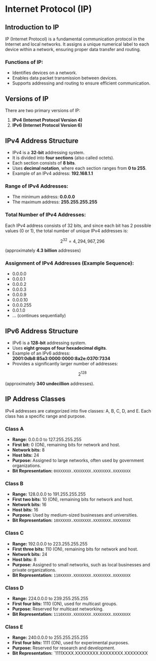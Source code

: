 # **Internet Protocol (IP)**

## **Introduction to IP**

IP (Internet Protocol) is a fundamental communication protocol in the Internet and local networks. It assigns a unique numerical label to each device within a network, ensuring proper data transfer and routing.

### **Functions of IP:**

- Identifies devices on a network.
- Enables data packet transmission between devices.
- Supports addressing and routing to ensure efficient communication.

## **Versions of IP**

There are two primary versions of IP:

1. **IPv4 (Internet Protocol Version 4)**
2. **IPv6 (Internet Protocol Version 6)**

## **IPv4 Address Structure**

- IPv4 is a **32-bit** addressing system.
- It is divided into **four sections** (also called octets).
- Each section consists of **8 bits**.
- Uses **decimal notation**, where each section ranges from **0 to 255**.
- Example of an IPv4 address: **192.168.1.1**

### **Range of IPv4 Addresses:**

- The minimum address: **0.0.0.0**
- The maximum address: **255.255.255.255**

### **Total Number of IPv4 Addresses:**

Each IPv4 address consists of 32 bits, and since each bit has 2 possible values (0 or 1), the total number of unique IPv4 addresses is:

```math
2^{32} = 4,294,967,296
```

(approximately **4.3 billion** addresses)

### **Assignment of IPv4 Addresses (Example Sequence):**

- 0.0.0.0
- 0.0.0.1
- 0.0.0.2
- 0.0.0.3
- 0.0.0.9
- 0.0.0.10
- 0.0.0.255
- 0.0.1.0
- … (continues sequentially)

## **IPv6 Address Structure**

- IPv6 is a **128-bit** addressing system.
- Uses **eight groups of four hexadecimal digits**.
- Example of an IPv6 address: **2001:0db8:85a3:0000:0000:8a2e:0370:7334**
- Provides a significantly larger number of addresses:

```math
2^{128}
```

(approximately **340 undecillion** addresses).

## **IP Address Classes**

IPv4 addresses are categorized into five classes: A, B, C, D, and E. Each class has a specific range and purpose.

### **Class A**

- **Range:** 0.0.0.0 to 127.255.255.255
- **First bit:** 0 (ON), remaining bits for network and host.
- **Network bits:** 8
- **Host bits:** 24
- **Purpose:** Assigned to large networks, often used by government organizations.
- **Bit Representation:** `0XXXXXXX.XXXXXXXX.XXXXXXXX.XXXXXXXX`

### **Class B**

- **Range:** 128.0.0.0 to 191.255.255.255
- **First two bits:** 10 (ON), remaining bits for network and host.
- **Network bits:** 16
- **Host bits:** 16
- **Purpose:** Used by medium-sized businesses and universities.
- **Bit Representation:** `10XXXXXX.XXXXXXXX.XXXXXXXX.XXXXXXXX`

### **Class C**

- **Range:** 192.0.0.0 to 223.255.255.255
- **First three bits:** 110 (ON), remaining bits for network and host.
- **Network bits:** 24
- **Host bits:** 8
- **Purpose:** Assigned to small networks, such as local businesses and private organizations.
- **Bit Representation:** `110XXXXX.XXXXXXXX.XXXXXXXX.XXXXXXXX`

### **Class D**

- **Range:** 224.0.0.0 to 239.255.255.255
- **First four bits:** 1110 (ON), used for multicast groups.
- **Purpose:** Reserved for multicast networking.
- **Bit Representation:** `1110XXXX.XXXXXXXX.XXXXXXXX.XXXXXXXX`

### **Class E**

- **Range:** 240.0.0.0 to 255.255.255.255
- **First four bits:** 1111 (ON), used for experimental purposes.
- **Purpose:** Reserved for research and development.
- **Bit Representation:** `1111XXXX.XXXXXXXX.XXXXXXXX.XXXXXXXX
